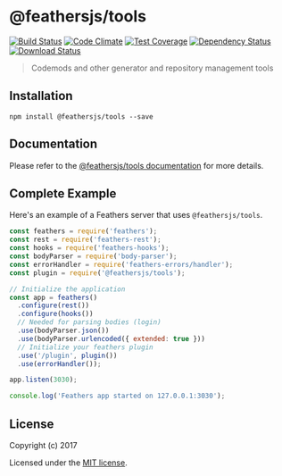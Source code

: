 # @feathersjs/tools

[![Build Status](https://travis-ci.org/feathersjs/tools.png?branch=master)](https://travis-ci.org/feathersjs/tools)
[![Code Climate](https://codeclimate.com/github/feathersjs/tools/badges/gpa.svg)](https://codeclimate.com/github/feathersjs/tools)
[![Test Coverage](https://codeclimate.com/github/feathersjs/tools/badges/coverage.svg)](https://codeclimate.com/github/feathersjs/tools/coverage)
[![Dependency Status](https://img.shields.io/david/feathersjs/tools.svg?style=flat-square)](https://david-dm.org/feathersjs/tools)
[![Download Status](https://img.shields.io/npm/dm/@feathersjs/tools.svg?style=flat-square)](https://www.npmjs.com/package/@feathersjs/tools)

> Codemods and other generator and repository  management tools

## Installation

```
npm install @feathersjs/tools --save
```

## Documentation

Please refer to the [@feathersjs/tools documentation](http://docs.feathersjs.com/) for more details.

## Complete Example

Here's an example of a Feathers server that uses `@feathersjs/tools`. 

```js
const feathers = require('feathers');
const rest = require('feathers-rest');
const hooks = require('feathers-hooks');
const bodyParser = require('body-parser');
const errorHandler = require('feathers-errors/handler');
const plugin = require('@feathersjs/tools');

// Initialize the application
const app = feathers()
  .configure(rest())
  .configure(hooks())
  // Needed for parsing bodies (login)
  .use(bodyParser.json())
  .use(bodyParser.urlencoded({ extended: true }))
  // Initialize your feathers plugin
  .use('/plugin', plugin())
  .use(errorHandler());

app.listen(3030);

console.log('Feathers app started on 127.0.0.1:3030');
```

## License

Copyright (c) 2017

Licensed under the [MIT license](LICENSE).
